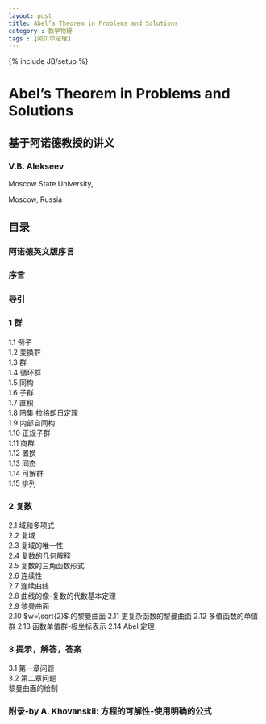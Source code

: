 ```yaml
---
layout: post
title: Abel’s Theorem in Problems and Solutions
category : 数学物理
tags : [阿贝尔定理]
---
```

{% include JB/setup %}

# Abel’s Theorem in Problems and Solutions
## 基于阿诺德教授的讲义
### V.B. Alekseev

Moscow State University,

Moscow, Russia
<!-- excerpt -->
## 目录
### 阿诺德英文版序言
### 序言
### 导引
### 1 群
1.1 例子  
1.2 变换群  
1.3 群  
1.4 循环群  
1.5 同构  
1.6 子群  
1.7 直积  
1.8 陪集 拉格朗日定理  
1.9 内部自同构  
1.10 正规子群  
1.11 商群  
1.12 置换  
1.13 同态  
1.14 可解群  
1.15 排列  

### 2 复数
2.1 域和多项式  
2.2 复域  
2.3 复域的唯一性  
2.4 复数的几何解释   
2.5 复数的三角函数形式  
2.6 连续性  
2.7 连续曲线  
2.8 曲线的像-复数的代数基本定理  
2.9 黎曼曲面  
2.10 $w=\sqrt{2}$ 的黎曼曲面
2.11 更复杂函数的黎曼曲面
2.12 多值函数的单值群
2.13 函数单值群-极坐标表示
2.14 Abel 定理
### 3 提示，解答，答案
3.1 第一章问题  
3.2 第二章问题  
黎曼曲面的绘制
### 附录-by A. Khovanskii: 方程的可解性-使用明确的公式
